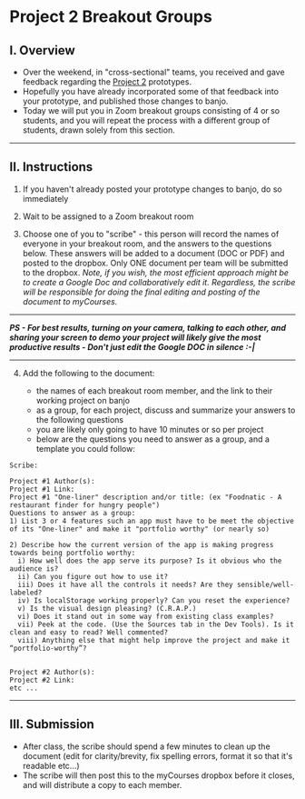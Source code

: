 # Project 2 Breakout Groups

## I. Overview
- Over the weekend, in "cross-sectional" teams, you received and gave feedback regarding the [Project 2](project-2.md) prototypes.
- Hopefully you have already incorporated some of that feedback into your prototype, and published those changes to banjo.
- Today we will put you in Zoom breakout groups consisting of 4 or so students, and you will repeat the process with a different group of students, drawn solely from this section.

<hr>

## II. Instructions

1) If you haven't already posted your prototype changes to banjo, do so immediately

2) Wait to be assigned to a Zoom breakout room

3) Choose one of you to "scribe" - this person will record the names of everyone in your breakout room, and the answers to the questions below. 
These answers will be added to a document (DOC or PDF) and posted to the dropbox. Only ONE document per team will be submitted to the dropbox. *Note, if you wish, the most efficient approach might be to create a Google Doc and collaboratively edit it. Regardless, the scribe will be responsible for doing the final editing and posting of the document to myCourses.*

<hr>

***PS - For best results, turning on your camera, talking to each other, and sharing your screen to demo your project will likely give the most productive results - Don't just edit the Google DOC in silence :-|***

<hr>

4) Add the following to the document:

    - the names of each breakout room member, and the link to their working project on banjo
    - as a group, for each project, discuss and summarize your answers to the following questions
    - you are likely only going to have 10 minutes or so per project
    - below are the questions you need to answer as a group, and a template you could follow:

```
Scribe: 

Project #1 Author(s):
Project #1 Link: 
Project #1 "One-liner" description and/or title: (ex "Foodnatic - A restaurant finder for hungry people") 
Questions to answer as a group:
1) List 3 or 4 features such an app must have to be meet the objective of its "One-liner" and make it "portfolio worthy" (or nearly so)

2) Describe how the current version of the app is making progress towards being portfolio worthy:
  i) How well does the app serve its purpose? Is it obvious who the audience is?
  ii) Can you figure out how to use it?
  iii) Does it have all the controls it needs? Are they sensible/well-labeled?
  iv) Is localStorage working properly? Can you reset the experience?
  v) Is the visual design pleasing? (C.R.A.P.)
  vi) Does it stand out in some way from existing class examples?
  vii) Peek at the code. (Use the Sources tab in the Dev Tools). Is it clean and easy to read? Well commented?
  viii) Anything else that might help improve the project and make it “portfolio-worthy”?


Project #2 Author(s):
Project #2 Link: 
etc ...
```


<hr>

## III. Submission
- After class, the scribe should spend a few minutes to clean up the document (edit for clarity/brevity, fix spelling errors, format it so that it's readable etc...)
- The scribe will then post this to the myCourses dropbox before it closes, and will distribute a copy to each member.
